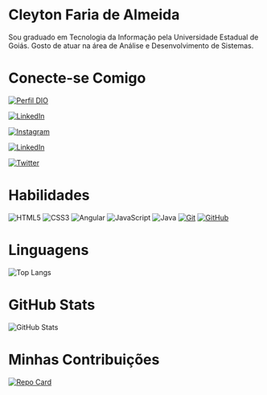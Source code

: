 <h1>Cleyton Faria de Almeida</h1>
Sou graduado em Tecnologia da Informação pela Universidade Estadual de Goiás. Gosto de atuar na área de Análise e Desenvolvimento de Sistemas.

# Conecte-se Comigo
[![Perfil DIO](https://img.shields.io/badge/-Meu%20Perfil%20na%20DIO-30A3DC?style=for-the-badge)](https://dio.me/users/cleyton008)

[![LinkedIn](https://img.shields.io/badge/GitHub-fff?style=for-the-badge&logo=github&logoColor=0E76A8)](https://github.com/cleyton008)

[![Instagram](https://img.shields.io/badge/Instagram-fff?style=for-the-badge&logo=instagram)](https://instagram.com/cleyton.gyn?igshid=YTQwZjQ0NmI0OA==)

[![LinkedIn](https://img.shields.io/badge/LinkedIn-fff?style=for-the-badge&logo=linkedin&logoColor=0E76A8)](https://www.linkedin.com/in/cleyton-faria-de-almeida-1448009b)

[![Twitter](https://img.shields.io/badge/Twitter-FFF?style=for-the-badge&logo=twitter)](https://twitter.com/cleytonfa008)

# Habilidades
![HTML5](https://img.shields.io/badge/HTML5-fff?style=for-the-badge&logo=html5)
![CSS3](https://img.shields.io/badge/CSS3-fff?style=for-the-badge&logo=css3&logoColor=264CE4)
![Angular](https://img.shields.io/badge/Angular-fff?style=for-the-badge&logo=angular&logoColor=C3002F)
![JavaScript](https://img.shields.io/badge/JavaScript-fff?style=for-the-badge&logo=javascript)
![Java](https://img.shields.io/badge/Java-fff?style=for-the-badge&logo=java)
[![Git](https://img.shields.io/badge/Git-fff?style=for-the-badge&logo=git&logoColor=E94D5F)](https://git-scm.com/doc) 
[![GitHub](https://img.shields.io/badge/GitHub-fff?style=for-the-badge&logo=github&logoColor=30A3DC)](https://docs.github.com/)

# Linguagens
![Top Langs](https://github-readme-stats-git-masterrstaa-rickstaa.vercel.app/api/top-langs/?username=Cleyton008&bg_color=fff&border_color=30A3DC&title_color=E94D5F&text_color=000&)

# GitHub Stats

![GitHub Stats](https://github-readme-stats.vercel.app/api?username=Cleyton008&theme=transparent&bg_color=000&border_color=30A3DC&show_icons=true&icon_color=30A3DC&title_color=E94D5F&text_color=FFF)

# Minhas Contribuições

[![Repo Card](https://github-readme-stats.vercel.app/api/pin/?username=Cleyton008&repo=carrinho-compras-java&bg_color=000&border_color=30A3DC&show_icons=true&icon_color=30A3DC&title_color=E94D5F&text_color=FFF)](https://github.com/cleyton008/carrinho-compras-java)
